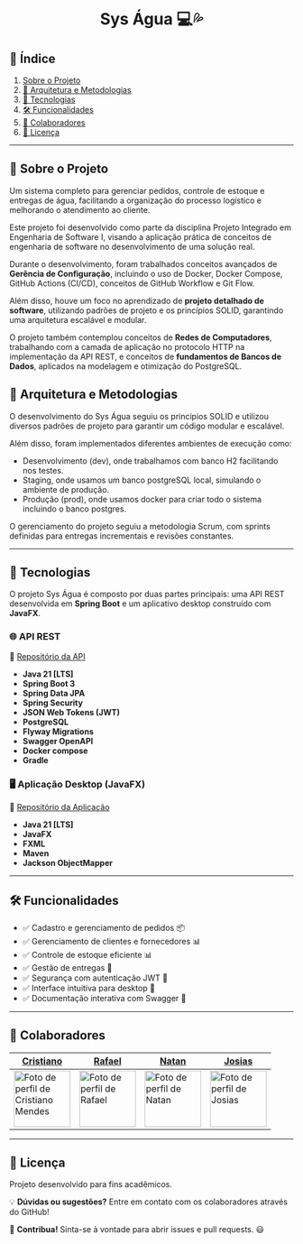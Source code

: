 <h1 align="center"> Sys Água 💻💦</h1>

## 📌 Índice

1. [Sobre o Projeto](#sobre-o-projeto)
2. [📌 Arquitetura e Metodologias](#-arquitetura-e-metodologias)
2. [🚀 Tecnologias](#tecnologias)
3. [🛠️ Funcionalidades](#funcionalidades)
4. [🤝 Colaboradores](#colaboradores)
5. [📄 Licença](#licenca)

---

## 📜 Sobre o Projeto&#x20;

Um sistema completo para gerenciar pedidos, controle de estoque e entregas de água, facilitando a organização do processo logístico e melhorando o atendimento ao cliente.

Este projeto foi desenvolvido como parte da disciplina Projeto Integrado em Engenharia de Software I, visando a aplicação prática de conceitos de engenharia de software no desenvolvimento de uma solução real.

Durante o desenvolvimento, foram trabalhados conceitos avançados de **Gerência de Configuração**, incluindo o uso de Docker, Docker Compose, GitHub Actions (CI/CD), conceitos de GitHub Workflow e Git Flow.

Além disso, houve um foco no aprendizado de **projeto detalhado de software**, utilizando padrões de projeto e os princípios SOLID, garantindo uma arquitetura escalável e modular.

O projeto também contemplou conceitos de **Redes de Computadores**, trabalhando com a camada de aplicação no protocolo HTTP na implementação da API REST, e conceitos de **fundamentos de Bancos de Dados**, aplicados na modelagem e otimização do PostgreSQL.

## 📌 Arquitetura e Metodologias

O desenvolvimento do Sys Água seguiu os princípios SOLID e utilizou diversos padrões de projeto para garantir um código modular e escalável.

Além disso, foram implementados diferentes ambientes de execução como:
- Desenvolvimento (dev), onde trabalhamos com banco H2 facilitando nos testes.
- Staging, onde usamos um banco postgreSQL local, simulando o ambiente de produção.
- Produção (prod), onde usamos docker para criar todo o sistema incluindo o banco postgres.

O gerenciamento do projeto seguiu a metodologia Scrum, com sprints definidas para entregas incrementais e revisões constantes.

---

## 🚀 Tecnologias&#x20;

O projeto Sys Água é composto por duas partes principais: uma API REST desenvolvida em **Spring Boot** e um aplicativo desktop construído com **JavaFX**.

### 🌐 API REST

🔗 [Repositório da API](https://github.com/CristianoMends/sys-agua/tree/develop/sysagua-api)

- **Java 21 [LTS]**
- **Spring Boot 3**
- **Spring Data JPA**
- **Spring Security**
- **JSON Web Tokens (JWT)**
- **PostgreSQL**
- **Flyway Migrations**
- **Swagger OpenAPI**
- **Docker compose**
- **Gradle**

### 🖥️ Aplicação Desktop (JavaFX)

🔗 [Repositório da Aplicação](https://github.com/CristianoMends/sys-agua/tree/develop/sysagua-app)

- **Java 21 [LTS]**
- **JavaFX**
- **FXML**
- **Maven**
- **Jackson ObjectMapper**

---

## 🛠️ Funcionalidades&#x20;

- ✅ Cadastro e gerenciamento de pedidos 📦
- ✅ Gerenciamento de clientes e fornecedores 📊
- ✅ Controle de estoque eficiente 📊
- ✅ Gestão de entregas 🚚
- ✅ Segurança com autenticação JWT 🔐
- ✅ Interface intuitiva para desktop 🎨
- ✅ Documentação interativa com Swagger 📜

---

## 🤝 Colaboradores&#x20;

| [Cristiano](https://github.com/CristianoMends)                                                                            | [Rafael](https://github.com/Rafaelleit3)                                                                        | [Natan](https://github.com/jnatansb)                                                                           | [Josias](https://github.com/josiasdev)                                                                         |
|---------------------------------------------------------------------------------------------------------------------------|-----------------------------------------------------------------------------------------------------------------|----------------------------------------------------------------------------------------------------------------|----------------------------------------------------------------------------------------------------------------|
| <img src="https://avatars.githubusercontent.com/u/116528159?v=4" width="100px" alt="Foto de perfil de Cristiano Mendes"/> | <img src="https://avatars.githubusercontent.com/u/137407431?v=4" width="100px" alt="Foto de perfil de Rafael"/> | <img src="https://avatars.githubusercontent.com/u/111660222?v=4" width="100px" alt="Foto de perfil de Natan"/> | <img src="https://avatars.githubusercontent.com/u/71450649?v=4" width="100px" alt="Foto de perfil de Josias"/> |

---

## 📄 Licença&#x20;

Projeto desenvolvido para fins acadêmicos.

💡 **Dúvidas ou sugestões?** Entre em contato com os colaboradores através do GitHub!

🚀 **Contribua!** Sinta-se à vontade para abrir issues e pull requests. 😃


